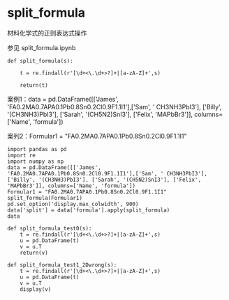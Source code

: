# split_formula
材料化学式的正则表达式操作

参见 split_formula.ipynb

```
def split_formula(s):

    t = re.findall(r'[\d+<\.\d+>?]+|[a-zA-Z]+',s)
    
    return(t)
```

案例1：data = pd.DataFrame([['James', 'FA0.2MA0.7APA0.1Pb0.8Sn0.2Cl0.9F1.1I1'],['Sam', ' CH3NH3PbI3'], ['Billy', '(CH3NH3)PbI3'], ['Sarah', '(CH5N2)SnI3'], ['Felix', 'MAPbBr3']], columns=['Name', 'formula'])

案列2：Formular1 = "FA0.2MA0.7APA0.1Pb0.8Sn0.2Cl0.9F1.1I1"

```
import pandas as pd
import re
import numpy as np
data = pd.DataFrame([['James', 'FA0.2MA0.7APA0.1Pb0.8Sn0.2Cl0.9F1.1I1'],['Sam', ' CH3NH3PbI3'], ['Billy', '(CH3NH3)PbI3'], ['Sarah', '(CH5N2)SnI3'], ['Felix', 'MAPbBr3']], columns=['Name', 'formula'])
Formular1 = "FA0.2MA0.7APA0.1Pb0.8Sn0.2Cl0.9F1.1I1"
split_formula(Formular1)
pd.set_option('display.max_colwidth', 900)
data['split'] = data['formula'].apply(split_formula)
data
```

```
def split_formula_test0(s):
    t = re.findall(r'[\d+<\.\d+>?]+|[a-zA-Z]+',s)
    u = pd.DataFrame(t)   
    v = u.T   
    return(v)
```

```
def split_formula_test1_2Dwrong(s):
    t = re.findall(r'[\d+<\.\d+>?]+|[a-zA-Z]+',s)   
    u = pd.DataFrame(t)   
    v = u.T
    display(v)
```
